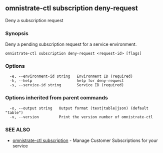 ## omnistrate-ctl subscription deny-request

Deny a subscription request

### Synopsis

Deny a pending subscription request for a service environment.

```
omnistrate-ctl subscription deny-request <request-id> [flags]
```

### Options

```
  -e, --environment-id string   Environment ID (required)
  -h, --help                    help for deny-request
  -s, --service-id string       Service ID (required)
```

### Options inherited from parent commands

```
  -o, --output string   Output format (text|table|json) (default "table")
  -v, --version         Print the version number of omnistrate-ctl
```

### SEE ALSO

* [omnistrate-ctl subscription](omnistrate-ctl_subscription.md)	 - Manage Customer Subscriptions for your service

